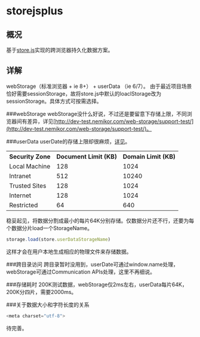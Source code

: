 # storejsplus

## 概况
基于[store.js](https://github.com/marcuswestin/store.js)实现的跨浏览器持久化数据方案。

## 详解
webStorage（标准浏览器 + ie 8+） + userData （ie 6/7）。
由于最近项目场景恰好需要sessionStorage，故将store.js中默认的loaclStorage改为sessionStorage。具体方式可按需选择。

###webStorage
webStorage没什么好说，不过还是要留意下存储上限，不同浏览器间有差异，详见[http://dev-test.nemikor.com/web-storage/support-test/](http://dev-test.nemikor.com/web-storage/support-test/)。

###userData
userDate的存储上限却很麻烦，[详见](https://msdn.microsoft.com/en-us/library/ms531424(v=vs.85).aspx)。

<table>
  <tbody>
    <tr>
      <th> Security Zone </th>
      <th> Document Limit (KB) </th>
      <th> Domain Limit (KB) </th>
    </tr>
    <tr>
      <td> Local Machine </td>
      <td> 128 </td>
      <td> 1024 </td>
    </tr>
    <tr>
      <td> Intranet </td>
      <td> 512 </td>
      <td> 10240 </td>
    </tr>
    <tr>
      <td> Trusted Sites </td>
      <td> 128 </td>
      <td> 1024 </td>
    </tr>
    <tr>
      <td> Internet </td>
      <td> 128 </td>
      <td> 1024 </td>
    </tr>
    <tr>
      <td> Restricted </td>
      <td> 64 </td>
      <td> 640 </td>
    </tr>
  </tbody>
</table>

稳妥起见，将数据分割成最小的每片64K分别存储。仅数据分片还不行，还要为每个数据分片load一个StorageName。
``` javascript
storage.load(store.userDataStorageName)
```
这样才会在用户本地生成相应的物理文件来存储数据。

###跨目录访问
跨目录暂时没用到，userDate可通过window.name处理，webStorage可通过Communication APIs处理，这里不再细说。

###存储耗时
200K测试数据，webStorage仅2ms左右，userData每片64K，200K分四片，需要2000ms。

###关于数据大小和字符长度的关系
``` javascript
<meta charset="utf-8">
```
待完善。